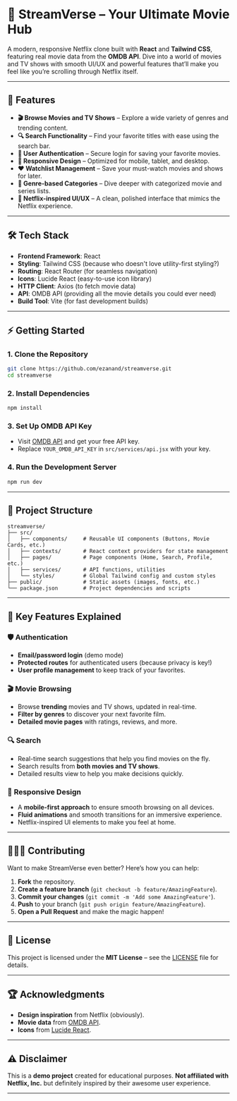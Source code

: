 
# 🎥 **StreamVerse** – Your Ultimate Movie Hub

A modern, responsive Netflix clone built with **React** and **Tailwind CSS**, featuring real movie data from the **OMDB API**. Dive into a world of movies and TV shows with smooth UI/UX and powerful features that’ll make you feel like you’re scrolling through Netflix itself.

---

## 🚀 **Features**

- **🎬 Browse Movies and TV Shows** – Explore a wide variety of genres and trending content.
- **🔍 Search Functionality** – Find your favorite titles with ease using the search bar.
- **👤 User Authentication** – Secure login for saving your favorite movies.
- **📱 Responsive Design** – Optimized for mobile, tablet, and desktop.
- **❤️ Watchlist Management** – Save your must-watch movies and shows for later.
- **🎯 Genre-based Categories** – Dive deeper with categorized movie and series lists.
- **🎨 Netflix-inspired UI/UX** – A clean, polished interface that mimics the Netflix experience.

---

## 🛠️ **Tech Stack**

- **Frontend Framework**: React
- **Styling**: Tailwind CSS (because who doesn't love utility-first styling?)
- **Routing**: React Router (for seamless navigation)
- **Icons**: Lucide React (easy-to-use icon library)
- **HTTP Client**: Axios (to fetch movie data)
- **API**: OMDB API (providing all the movie details you could ever need)
- **Build Tool**: Vite (for fast development builds)

---

## ⚡ **Getting Started**

### 1. Clone the Repository

```bash
git clone https://github.com/ezanand/streamverse.git
cd streamverse
```

### 2. Install Dependencies

```bash
npm install
```

### 3. Set Up OMDB API Key

- Visit [OMDB API](http://www.omdbapi.com/apikey.aspx) and get your free API key.
- Replace `YOUR_OMDB_API_KEY` in `src/services/api.jsx` with your key.

### 4. Run the Development Server

```bash
npm run dev
```
---

## 📁 **Project Structure**

```
streamverse/
├── src/
│   ├── components/     # Reusable UI components (Buttons, Movie Cards, etc.)
│   ├── contexts/       # React context providers for state management
│   ├── pages/          # Page components (Home, Search, Profile, etc.)
│   ├── services/       # API functions, utilities
│   └── styles/         # Global Tailwind config and custom styles
├── public/             # Static assets (images, fonts, etc.)
└── package.json        # Project dependencies and scripts
```

---

## 🔑 **Key Features Explained**

### 🛡️ **Authentication**
- **Email/password login** (demo mode)
- **Protected routes** for authenticated users (because privacy is key!)
- **User profile management** to keep track of your favorites.

### 🎬 **Movie Browsing**
- Browse **trending** movies and TV shows, updated in real-time.
- **Filter by genres** to discover your next favorite film.
- **Detailed movie pages** with ratings, reviews, and more.

### 🔍 **Search**
- Real-time search suggestions that help you find movies on the fly.
- Search results from **both movies and TV shows**.
- Detailed results view to help you make decisions quickly.

### 📱 **Responsive Design**
- A **mobile-first approach** to ensure smooth browsing on all devices.
- **Fluid animations** and smooth transitions for an immersive experience.
- Netflix-inspired UI elements to make you feel at home.

---

## 🧑‍🤝‍🧑 **Contributing**

Want to make StreamVerse even better? Here’s how you can help:

1. **Fork** the repository.
2. **Create a feature branch** (`git checkout -b feature/AmazingFeature`).
3. **Commit your changes** (`git commit -m 'Add some AmazingFeature'`).
4. **Push** to your branch (`git push origin feature/AmazingFeature`).
5. **Open a Pull Request** and make the magic happen!

---

## 📜 **License**

This project is licensed under the **MIT License** – see the [LICENSE](LICENSE) file for details.

---

## 🏆 **Acknowledgments**

- **Design inspiration** from Netflix (obviously).
- **Movie data** from [OMDB API](http://www.omdbapi.com/).
- **Icons** from [Lucide React](https://lucide.dev/).

---

## ⚠️ **Disclaimer**

This is a **demo project** created for educational purposes. **Not affiliated with Netflix, Inc.** but definitely inspired by their awesome user experience.

---
